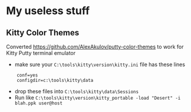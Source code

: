 # My useless stuff

## Kitty Color Themes

Converted https://github.com/AlexAkulov/putty-color-themes to work for Kitty Putty terminal emulator

- make sure your `C:\tools\kitty\version\kitty.ini` file has these lines
```
    conf=yes
    configdir=c:\tools\kitty\data
```
- drop these files into `C:\tools\kitty\data\Sessions`
- Run like `C:\tools\kitty\version\kitty_portable -load "Desert" -i blah.ppk user@host`

